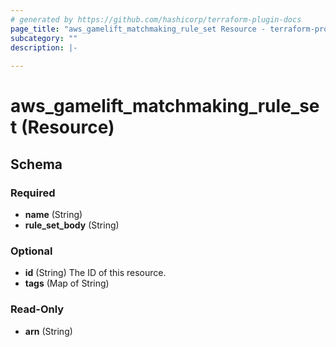 ```yaml
---
# generated by https://github.com/hashicorp/terraform-plugin-docs
page_title: "aws_gamelift_matchmaking_rule_set Resource - terraform-provider-aws-gamelift"
subcategory: ""
description: |-
  
---
```


# aws_gamelift_matchmaking_rule_set (Resource)





<!-- schema generated by tfplugindocs -->
## Schema

### Required

- **name** (String)
- **rule_set_body** (String)

### Optional

- **id** (String) The ID of this resource.
- **tags** (Map of String)

### Read-Only

- **arn** (String)


